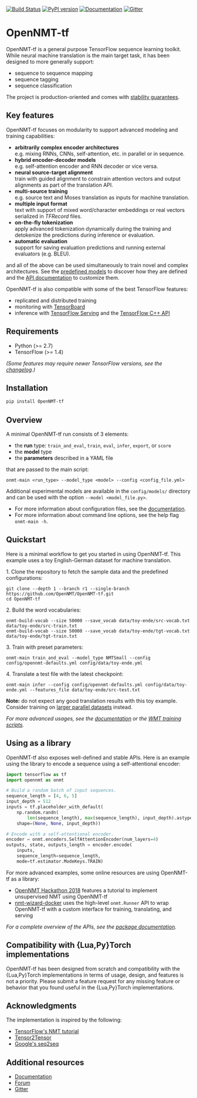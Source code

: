 [![Build Status](https://api.travis-ci.org/OpenNMT/OpenNMT-tf.svg?branch=master)](https://travis-ci.org/OpenNMT/OpenNMT-tf) [![PyPI version](https://badge.fury.io/py/OpenNMT-tf.svg)](https://badge.fury.io/py/OpenNMT-tf) [![Documentation](https://img.shields.io/badge/docs-latest-blue.svg)](http://opennmt.net/OpenNMT-tf/) [![Gitter](https://badges.gitter.im/OpenNMT/OpenNMT-tf.svg)](https://gitter.im/OpenNMT/OpenNMT-tf?utm_source=badge&utm_medium=badge&utm_campaign=pr-badge)

# OpenNMT-tf

OpenNMT-tf is a general purpose TensorFlow sequence learning toolkit. While neural machine translation is the main target task, it has been designed to more generally support:

* sequence to sequence mapping
* sequence tagging
* sequence classification

The project is production-oriented and comes with [stability guarantees](CHANGELOG.md).

## Key features

OpenNMT-tf focuses on modularity to support advanced modeling and training capabilities:

* **arbitrarily complex encoder architectures**<br/>e.g. mixing RNNs, CNNs, self-attention, etc. in parallel or in sequence.
* **hybrid encoder-decoder models**<br/>e.g. self-attention encoder and RNN decoder or vice versa.
* **neural source-target alignment**<br/>train with guided alignment to constrain attention vectors and output alignments as part of the translation API.
* **multi-source training**<br/>e.g. source text and Moses translation as inputs for machine translation.
* **multiple input format**<br/>text with support of mixed word/character embeddings or real vectors serialized in *TFRecord* files.
* **on-the-fly tokenization**<br/>apply advanced tokenization dynamically during the training and detokenize the predictions during inference or evaluation.
* **automatic evaluation**<br/>support for saving evaluation predictions and running external evaluators (e.g. BLEU).

and all of the above can be used simultaneously to train novel and complex architectures. See the [predefined models](opennmt/models/catalog.py) to discover how they are defined and the [API documentation](http://opennmt.net/OpenNMT-tf/package/opennmt.html) to customize them.

OpenNMT-tf is also compatible with some of the best TensorFlow features:

* replicated and distributed training
* monitoring with [TensorBoard](https://www.tensorflow.org/get_started/summaries_and_tensorboard)
* inference with [TensorFlow Serving](https://github.com/OpenNMT/OpenNMT-tf/tree/master/examples/serving) and the [TensorFlow C++ API](https://github.com/OpenNMT/OpenNMT-tf/tree/master/examples/cpp)

## Requirements

* Python (>= 2.7)
* TensorFlow (>= 1.4)

*(Some features may require newer TensorFlow versions, see the [changelog](CHANGELOG.md).)*

## Installation

```bash
pip install OpenNMT-tf
```

## Overview

A minimal OpenNMT-tf run consists of 3 elements:

* the **run** type: `train_and_eval`, `train`, `eval`, `infer`, `export`, or `score`
* the **model** type
* the **parameters** described in a YAML file

that are passed to the main script:

```
onmt-main <run_type> --model_type <model> --config <config_file.yml>
```

Additional experimental models are available in the `config/models/` directory and can be used with the option `--model <model_file.py>`.

* For more information about configuration files, see the [documentation](http://opennmt.net/OpenNMT-tf/configuration.html).
* For more information about command line options, see the help flag `onmt-main -h`.

## Quickstart

Here is a minimal workflow to get you started in using OpenNMT-tf. This example uses a toy English-German dataset for machine translation.

1\. Clone the repository to fetch the sample data and the predefined configurations:

```
git clone --depth 1 --branch r1 --single-branch https://github.com/OpenNMT/OpenNMT-tf.git
cd OpenNMT-tf
```

2\. Build the word vocabularies:

```
onmt-build-vocab --size 50000 --save_vocab data/toy-ende/src-vocab.txt data/toy-ende/src-train.txt
onmt-build-vocab --size 50000 --save_vocab data/toy-ende/tgt-vocab.txt data/toy-ende/tgt-train.txt
```

3\. Train with preset parameters:

```
onmt-main train_and_eval --model_type NMTSmall --config config/opennmt-defaults.yml config/data/toy-ende.yml
```

4\. Translate a test file with the latest checkpoint:

```
onmt-main infer --config config/opennmt-defaults.yml config/data/toy-ende.yml --features_file data/toy-ende/src-test.txt
```

**Note:** do not expect any good translation results with this toy example. Consider training on [larger parallel datasets](http://www.statmt.org/wmt16/translation-task.html) instead.

*For more advanced usages, see the [documentation](http://opennmt.net/OpenNMT-tf) or the [WMT training scripts](https://github.com/OpenNMT/OpenNMT-tf/tree/master/scripts/wmt).*

## Using as a library

OpenNMT-tf also exposes well-defined and stable APIs. Here is an example using the library to encode a sequence using a self-attentional encoder:

```python
import tensorflow as tf
import opennmt as onmt

# Build a random batch of input sequences.
sequence_length = [4, 6, 5]
input_depth = 512
inputs = tf.placeholder_with_default(
    np.random.randn(
        len(sequence_length), max(sequence_length), input_depth).astype(np.float32),
    shape=(None, None, input_depth))

# Encode with a self-attentional encoder.
encoder = onmt.encoders.SelfAttentionEncoder(num_layers=4)
outputs, state, outputs_length = encoder.encode(
    inputs,
    sequence_length=sequence_length,
    mode=tf.estimator.ModeKeys.TRAIN)
```

For more advanced examples, some online resources are using OpenNMT-tf as a library:

* [OpenNMT Hackathon 2018](https://github.com/OpenNMT/Hackathon/tree/master/unsupervised-nmt) features a tutorial to implement unsupervised NMT using OpenNMT-tf
* [nmt-wizard-docker](https://github.com/OpenNMT/nmt-wizard-docker) uses the high-level `onmt.Runner` API to wrap OpenNMT-tf with a custom interface for training, translating, and serving

*For a complete overview of the APIs, see the [package documentation](http://opennmt.net/OpenNMT-tf/package/opennmt.html).*

## Compatibility with {Lua,Py}Torch implementations

OpenNMT-tf has been designed from scratch and compatibility with the {Lua,Py}Torch implementations in terms of usage, design, and features is not a priority. Please submit a feature request for any missing feature or behavior that you found useful in the {Lua,Py}Torch implementations.

## Acknowledgments

The implementation is inspired by the following:

* [TensorFlow's NMT tutorial](https://github.com/tensorflow/nmt)
* [Tensor2Tensor](https://github.com/tensorflow/tensor2tensor)
* [Google's seq2seq](https://github.com/google/seq2seq)

## Additional resources

* [Documentation](http://opennmt.net/OpenNMT-tf)
* [Forum](http://forum.opennmt.net)
* [Gitter](https://gitter.im/OpenNMT/OpenNMT-tf)
